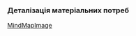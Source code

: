 ### Деталізація матеріальних потреб
[MindMapImage](https://github.com/oleksandrblazhko/ai204-palona/blob/ai204-palona_with_laboratory_work_1/1-SoftwareRequirements/1.1-DeterminingConsumerNeeds/1.1.2-MaterialNeedsDetails/MindMapExample.jpg)
